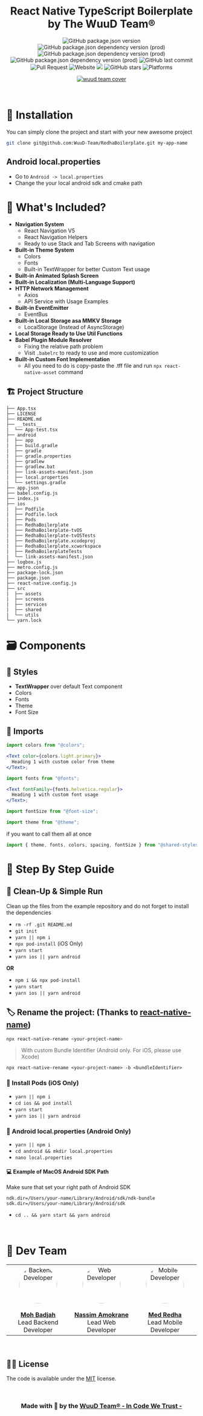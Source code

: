 <p align="center">
  <h1 align="center">
    <b align="center">React Native TypeScript Boilerplate </b>
    </br>
    <b align="center">by The WuuD Team® </b>
  </h1>
</p>

<p align="center">
		<img alt="GitHub package.json version" src="https://img.shields.io/github/package-json/v/WuuD-Team/RedhaBoilerplate?style=flat&color=blueviolet&logo=GitHub&label=Version">
		<img alt="GitHub package.json dependency version (prod)" src="https://img.shields.io/github/package-json/dependency-version/WuuD-Team/RedhaBoilerplate/react-native?style=flat&logo=React&label=React%20Native">
    <img alt="GitHub package.json dependency version (prod)" src="https://img.shields.io/github/package-json/dependency-version/WuuD-Team/RedhaBoilerplate/dev/typescript?style=flat&color=informational&logo=TypeScript&label=TypeScript&logoColor=yellow">
    <img alt="GitHub package.json dependency version (prod)" src="https://img.shields.io/github/package-json/dependency-version/WuuD-Team/RedhaBoilerplate/dev/prettier?style=flat&color=informational&logo=Prettier&label=Prettier&logoColor=pink">
		<img alt="GitHub last commit" src="https://img.shields.io/github/last-commit/WuuD-Team/RedhaBoilerplate?style=flat&color=ff69b4&label=Last%20Commit">
		<img alt="Pull Request" src="https://img.shields.io/github/issues-pr/WuuD-Team/RedhaBoilerplate?label=Pull%20Request">
		<img alt="Website" src="https://img.shields.io/website?down_color=critical&down_message=down&style=flat&logo=internet&up_color=green&up_message=up&url=https%3A%2F%2Fwuud-team.com%2F">
    <img src="https://api.netlify.com/api/v1/badges/1a8f2e27-e68c-4421-af8a-9f010a5faefb/deploy-status" />
    <img alt="GitHub stars" src="https://img.shields.io/github/stars/WuuD-Team/RedhaBoilerplate?style=social">
    <img alt="Platforms" src="https://img.shields.io/badge/platform-Android%20%7C%20iOS-blue.svg?style=flat&color=critical&logo=Apple&label=Platform">
</p>

<p align="center">
	<a href="https://wuud-team.com/">
		<img src="https://i.imgur.com/z1OlxET.jpg" alt="wuud team cover">
	</a>
</p>

</br>

# 🚀 Installation

You can simply clone the project and start with your new awesome project

```sh
git clone git@github.com:WuuD-Team/RedhaBoilerplate.git my-app-name
```

## Android local.properties

- Go to `Android -> local.properties`
- Change the your local android sdk and cmake path

# 🎁 What's Included?

- **Navigation System**
  - React Navigation V5
  - React Navigation Helpers
  - Ready to use Stack and Tab Screens with navigation
- **Built-in Theme System**
  - Colors
  - Fonts
  - Built-in TextWrapper for better Custom Text usage
- **Built-in Animated Splash Screen**
- **Built-in Localization (Multi-Language Support)**
- **HTTP Network Management**
  - Axios
  - API Service with Usage Examples
- **Built-in EventEmitter**
  - EventBus
- **Built-in Local Storage asa MMKV Storage**
  - LocalStorage (Instead of AsyncStorage)
- **Local Storage Ready to Use Util Functions**
- **Babel Plugin Module Resolver**
  - Fixing the relative path problem
  - Visit `.babelrc` to ready to use and more customization
- **Built-in Custom Font Implementation**
  - All you need to do is copy-paste the .tff file and run `npx react-native-asset` command

## 🏗 Project Structure

```
├── App.tsx
├── LICENSE
├── README.md
├── __tests__
|  └── App-test.tsx
├── android
|  ├── app
|  ├── build.gradle
|  ├── gradle
|  ├── gradle.properties
|  ├── gradlew
|  ├── gradlew.bat
|  ├── link-assets-manifest.json
|  ├── local.properties
|  └── settings.gradle
├── app.json
├── babel.config.js
├── index.js
├── ios
|  ├── Podfile
|  ├── Podfile.lock
|  ├── Pods
|  ├── RedhaBoilerplate
|  ├── RedhaBoilerplate-tvOS
|  ├── RedhaBoilerplate-tvOSTests
|  ├── RedhaBoilerplate.xcodeproj
|  ├── RedhaBoilerplate.xcworkspace
|  ├── RedhaBoilerplateTests
|  └── link-assets-manifest.json
├── logbox.js
├── metro.config.js
├── package-lock.json
├── package.json
├── react-native.config.js
├── src
|  ├── assets
|  ├── screens
|  ├── services
|  ├── shared
|  └── utils
└── yarn.lock
```

# 🗃 Components

## 🎨 Styles

- **TextWrapper** over default Text component
- Colors
- Fonts
- Theme
- Font Size

## 🚢 Imports

```jsx
import colors from "@colors";

<Text color={colors.light.primary}>
  Heading 1 with custom color from theme
</Text>;
```

```jsx
import fonts from "@fonts";

<Text fontFamily={fonts.helvetica.regular}>
  Heading 1 with custom font usage
</Text>;
```

```jsx
import fontSize from "@font-size";
```

```jsx
import theme from "@theme";
```

if you want to call them all at once

```js
import { theme, fonts, colors, spacing, fontSize } from "@shared-styles/index";
```

# 🧭 Step By Step Guide

## 🧼 Clean-Up & Simple Run

Clean up the files from the example repository and do not forget to install the dependencies

- `rm -rf .git README.md`
- `git init`
- `yarn || npm i`
- `npx pod-install` (iOS Only)
- `yarn start`
- `yarn ios || yarn android`

**OR**

- `npm i && npx pod-install`
- `yarn start`
- `yarn ios || yarn android`

## 🏷 Rename the project: (Thanks to [react-native-name](https://github.com/junedomingo/react-native-rename))

```sh
npx react-native-rename <your-project-name>
```

> With custom Bundle Identifier (Android only. For iOS, please use Xcode)

```sj
npx react-native-rename <your-project-name> -b <bundleIdentifier>
```

###  Install Pods (iOS Only)

- `yarn || npm i`
- `cd ios && pod install`
- `yarn start`
- `yarn ios || yarn android`

### 🤖 Android local.properties (Android Only)

- `yarn || npm i`
- `cd android && mkdir local.properties`
- `nano local.properties`

#### 💻 Example of MacOS Android SDK Path

Make sure that set your right path of Android SDK

```
ndk.dir=/Users/your-name/Library/Android/sdk/ndk-bundle
sdk.dir=/Users/your-name/Library/Android/sdk
```

- `cd .. && yarn start && yarn android`

</br>

# 💪 Dev Team

<table align="center">
<tbody>
  <tr border-radius="50%">
    <td align="center" valign="top" width="11%" border-radius="50%">
      <a href="https://github.com/badjio">
        <img
          alt="Backend Developer"
          src="https://avatars2.githubusercontent.com/u/15873766?s=400&v=4"
          style="border-radius:50%"
          width="100"
          height="100"
        />
        <br />
        <br />
        <b>Moh Badjah</b>
        <br />
      </a>
	Lead Backend Developer
    </td>
    <td align="center" valign="top" width="11%">
      <a href="https://github.com/na6im">
        <img
          alt="Web Developer"
          src="https://avatars1.githubusercontent.com/u/38627023?s=400&v=4"
          style="border-radius: 50px"
          width="100"
          height="100"
        />
        <br />
        <br />
        <b>Nassim Amokrane</b>
        <br />
      </a>
      	Lead Web Developer
    </td>
    <td align="center" valign="top" width="11%">
      <a href="https://github.com/MedRedha">
        <img
          alt="Mobile Developer"
          src="https://github.com/medredha.png?s=75"
          style="border-radius: 50%"
          width="100"
          height="100"
        />
        <br />
        <br />
        <b>Med Redha</b>
        <br />
      </a>
      	Lead Mobile Developer
    </td>
  </tr>
</tbody>
</table>

</br>

## 👨‍⚖️ License

The code is available under the [MIT](https://github.com/WuuD-Team/RedhaBoilerplate/blob/main/LICENSE) license.

</br>

<h3 align="center">
  <b align="center">
  Made with 💖 by the
    <a href="https://wuud-team.com/">
      WuuD Team® - In Code We Trust -
    </a>
  </b>
</h3>
